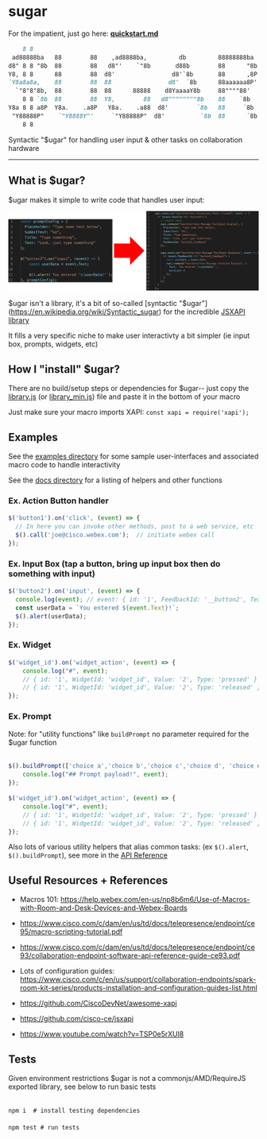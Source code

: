 # sugar

For the impatient, just go here: **[quickstart.md](./quickstart.md)**

```md
    8 8                                                                 
 ad88888ba   88        88    ,ad8888ba,         db         88888888ba   
d8" 8 8 "8b  88        88   d8"'    `"8b       d88b        88      "8b  
Y8, 8 8      88        88  d8'                d8'`8b       88      ,8P  
`Y8a8a8a,    88        88  88                d8'  `8b      88aaaaaa8P'  
  `"8"8"8b,  88        88  88      88888    d8YaaaaY8b     88""""88'    
    8 8 `8b  88        88  Y8,        88   d8""""""""8b    88    `8b    
Y8a 8 8 a8P  Y8a.    .a8P   Y8a.    .a88  d8'        `8b   88     `8b   
 "Y88888P"    `"Y8888Y"'     `"Y88888P"  d8'          `8b  88      `8b  
    8 8                                                                                                                    
```

Syntactic "$ugar" for handling user input & other tasks on collaboration hardware


----------

## What is $ugar?

$ugar makes it simple to write code that handles user input:

![copy](./assets/sugar.png)

$ugar isn't a library, it's a bit of so-called [syntactic "$ugar"](https://en.wikipedia.org/wiki/Syntactic_sugar) for the incredible [JSXAPI](https://www.npmjs.com/package/jsxapi) [library](https://github.com/cisco-ce/jsxapi)

It fills a very specific niche to make user interactivty a bit simpler (ie input box, prompts, widgets, etc)

## How I "install" $ugar?

There are no build/setup steps or dependencies for $ugar-- just copy the [library.js](library.js) (or [library_min.js](library_min.js)) file and paste it in the bottom of your macro

Just make sure your macro imports XAPI: ```const xapi = require('xapi');```

## Examples

See the [examples directory](./examples) for some sample user-interfaces and associated macro code to handle interactivity

See the [docs directory](./docs) for a listing of helpers and other functions

### Ex. Action Button handler

```js
$('button1').on('click', (event) => {
  // In here you can invoke other methods, post to a web service, etc 
  $().call('joe@cisco.webex.com');  // initiate webex call
});
```

### Ex. Input Box (tap a button, bring up input box then do something with input)

```js
$('button2').on('input', (event) => {
  console.log(event); // event: { id: '1', FeedbackId: '__button2', Text: 'bongo' }
  const userData = `You entered ${event.Text}!`;
  $().alert(userData);
});
```

### Ex. Widget 

```js
$('widget_id').on('widget_action', (event) => {
    console.log("#", event);
    // { id: '1', WidgetId: 'widget_id', Value: '2', Type: 'pressed' }
    // { id: '1', WidgetId: 'widget_id', Value: '2', Type: 'released' }
});
```


### Ex. Prompt

Note: for "utility functions" like ```buildPrompt``` no parameter required for the $ugar function

```js

$().buildPrompt(['choice a','choice b','choice c','choice d', 'choice e'], 'How was it?', 'Pick one below', (event) => {
    console.log("## Prompt payload!", event);
});

```

```js
$('widget_id').on('widget_action', (event) => {
    console.log("#", event);
    // { id: '1', WidgetId: 'widget_id', Value: '2', Type: 'pressed' }
    // { id: '1', WidgetId: 'widget_id', Value: '2', Type: 'released' }
});
```

Also lots of various utility helpers that alias common tasks: (ex ```$().alert```, ```$().buildPrompt```), see more in the [API Reference](./docs/sugar_reference.md)

## Useful Resources + References

* Macros 101: https://help.webex.com/en-us/np8b6m6/Use-of-Macros-with-Room-and-Desk-Devices-and-Webex-Boards

* https://www.cisco.com/c/dam/en/us/td/docs/telepresence/endpoint/ce95/macro-scripting-tutorial.pdf

* https://www.cisco.com/c/dam/en/us/td/docs/telepresence/endpoint/ce93/collaboration-endpoint-software-api-reference-guide-ce93.pdf

* Lots of configuration guides: https://www.cisco.com/c/en/us/support/collaboration-endpoints/spark-room-kit-series/products-installation-and-configuration-guides-list.html

* https://github.com/CiscoDevNet/awesome-xapi

* https://github.com/cisco-ce/jsxapi

* https://www.youtube.com/watch?v=TSP0e5rXUl8


## Tests

Given environment restrictions $ugar is not a commonjs/AMD/RequireJS exported library, see below to run basic tests

```js

npm i  # install testing dependencies

npm test # run tests

```

